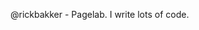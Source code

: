 @rickbakker - Pagelab. I write lots of code.

<!---
rickbakker/rickbakker is a ✨ special ✨ repository because its `README.md` (this file) appears on your GitHub profile.
You can click the Preview link to take a look at your changes.
--->
